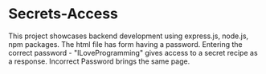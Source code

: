 # Secrets-Access
This project showcases backend development using express.js, node.js, npm packages.
The html file has form having a password. Entering the correct password - "ILoveProgramming" gives access to a secret recipe as a response. Incorrect Password brings the same page.
